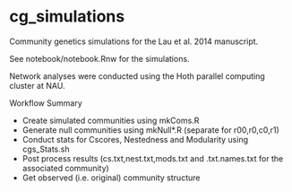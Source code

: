 cg_simulations
==============

Community genetics simulations for the Lau et al. 2014 manuscript.

See notebook/notebook.Rnw for the simulations. 

Network analyses were conducted using the Hoth parallel computing cluster at NAU.

Workflow Summary
- Create simulated communities using mkComs.R
- Generate null communities using mkNull*.R (separate for r00,r0,c0,r1)
- Conduct stats for Cscores, Nestedness and Modularity using cgs_Stats.sh
- Post process results (cs.txt,nest.txt,mods.txt and .txt.names.txt for the associated community)
- Get observed (i.e. original) community structure
